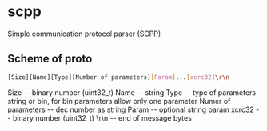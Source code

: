 # scpp

Simple communication protocol parser (SCPP)


## Scheme of proto

```bash
[Size][Name][Type][Number of parameters][Param]...[xcrc32]\r\n
```

Size -- binary number (uint32_t)
Name -- string
Type -- type of parameters string or bin,
for bin parameters allow only one parameter
Numer of parameters -- dec number as string
Param -- optional string param
xcrc32 -- binary number (uint32_t)
\r\n -- end of message bytes
